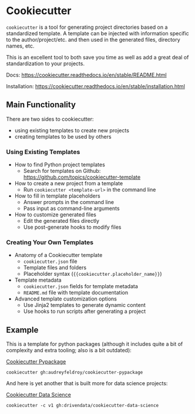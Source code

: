 # Cookiecutter

`cookiecutter` is a tool for generating project directories based on a standardized template. A template can be injected with information specific to the author/project/etc. and then used in the generated files, directory names, etc.

This is an excellent tool to both save you time as well as add a great deal of standardization to your projects.

Docs: <https://cookiecutter.readthedocs.io/en/stable/README.html>

Installation: <https://cookiecutter.readthedocs.io/en/stable/installation.html>

## Main Functionality

There are two sides to cookiecutter:

- using existing templates to create new projects
- creating templates to be used by others

### Using Existing Templates

- How to find Python project templates
  - Search for templates on Github: <https://github.com/topics/cookiecutter-template>
- How to create a new project from a template
  - Run `cookiecutter <template-url>` in the command line
- How to fill in template placeholders
  - Answer prompts in the command line
  - Pass input as command-line arguments
- How to customize generated files
  - Edit the generated files directly
  - Use post-generate hooks to modify files

### Creating Your Own Templates

- Anatomy of a Cookiecutter template
  - `cookiecutter.json` file
  - Template files and folders
  - Placeholder syntax (`{{cookiecutter.placeholder_name}}`)
- Template metadata
  - `cookiecutter.json` fields for template metadata
  - `README.md` file with template documentation
- Advanced template customization options
  - Use Jinja2 templates to generate dynamic content
  - Use hooks to run scripts after generating a project

## Example

This is a template for python packages (although it includes quite a bit of complexity and extra tooling; also is a bit outdated):

[Cookiecutter Pypackage](https://cookiecutter-pypackage.readthedocs.io/en/latest/)

```shell
cookiecutter gh:audreyfeldroy/cookiecutter-pypackage
```

And here is yet another that is built more for data science projects:

[Cookiecutter Data Science](https://drivendata.github.io/cookiecutter-data-science/)

```shell
cookiecutter -c v1 gh:drivendata/cookiecutter-data-science
```
